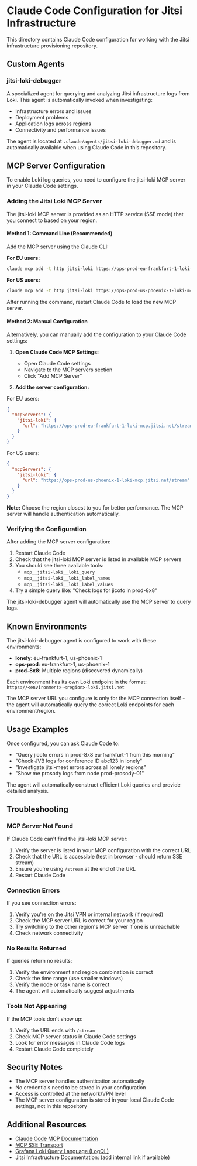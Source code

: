 # Claude Code Configuration for Jitsi Infrastructure

This directory contains Claude Code configuration for working with the Jitsi infrastructure provisioning repository.

## Custom Agents

### jitsi-loki-debugger

A specialized agent for querying and analyzing Jitsi infrastructure logs from Loki. This agent is automatically invoked when investigating:
- Infrastructure errors and issues
- Deployment problems
- Application logs across regions
- Connectivity and performance issues

The agent is located at `.claude/agents/jitsi-loki-debugger.md` and is automatically available when using Claude Code in this repository.

## MCP Server Configuration

To enable Loki log queries, you need to configure the jitsi-loki MCP server in your Claude Code settings.

### Adding the Jitsi Loki MCP Server

The jitsi-loki MCP server is provided as an HTTP service (SSE mode) that you connect to based on your region.

#### Method 1: Command Line (Recommended)

Add the MCP server using the Claude CLI:

**For EU users:**
```bash
claude mcp add -t http jitsi-loki https://ops-prod-eu-frankfurt-1-loki-mcp.jitsi.net/stream
```

**For US users:**
```bash
claude mcp add -t http jitsi-loki https://ops-prod-us-phoenix-1-loki-mcp.jitsi.net/stream
```

After running the command, restart Claude Code to load the new MCP server.

#### Method 2: Manual Configuration

Alternatively, you can manually add the configuration to your Claude Code settings:

1. **Open Claude Code MCP Settings:**
   - Open Claude Code settings
   - Navigate to the MCP servers section
   - Click "Add MCP Server"

2. **Add the server configuration:**

For EU users:
```json
{
  "mcpServers": {
    "jitsi-loki": {
      "url": "https://ops-prod-eu-frankfurt-1-loki-mcp.jitsi.net/stream"
    }
  }
}
```

For US users:
```json
{
  "mcpServers": {
    "jitsi-loki": {
      "url": "https://ops-prod-us-phoenix-1-loki-mcp.jitsi.net/stream"
    }
  }
}
```

**Note:** Choose the region closest to you for better performance. The MCP server will handle authentication automatically.

### Verifying the Configuration

After adding the MCP server configuration:

1. Restart Claude Code
2. Check that the jitsi-loki MCP server is listed in available MCP servers
3. You should see three available tools:
   - `mcp__jitsi-loki__loki_query`
   - `mcp__jitsi-loki__loki_label_names`
   - `mcp__jitsi-loki__loki_label_values`
4. Try a simple query like: "Check logs for jicofo in prod-8x8"

The jitsi-loki-debugger agent will automatically use the MCP server to query logs.

## Known Environments

The jitsi-loki-debugger agent is configured to work with these environments:

- **lonely**: eu-frankfurt-1, us-phoenix-1
- **ops-prod**: eu-frankfurt-1, us-phoenix-1
- **prod-8x8**: Multiple regions (discovered dynamically)

Each environment has its own Loki endpoint in the format:
`https://<environment>-<region>-loki.jitsi.net`

The MCP server URL you configure is only for the MCP connection itself - the agent will automatically query the correct Loki endpoints for each environment/region.

## Usage Examples

Once configured, you can ask Claude Code to:

- "Query jicofo errors in prod-8x8 eu-frankfurt-1 from this morning"
- "Check JVB logs for conference ID abc123 in lonely"
- "Investigate jitsi-meet errors across all lonely regions"
- "Show me prosody logs from node prod-prosody-01"

The agent will automatically construct efficient Loki queries and provide detailed analysis.

## Troubleshooting

### MCP Server Not Found

If Claude Code can't find the jitsi-loki MCP server:
1. Verify the server is listed in your MCP configuration with the correct URL
2. Check that the URL is accessible (test in browser - should return SSE stream)
3. Ensure you're using `/stream` at the end of the URL
4. Restart Claude Code

### Connection Errors

If you see connection errors:
1. Verify you're on the Jitsi VPN or internal network (if required)
2. Check the MCP server URL is correct for your region
3. Try switching to the other region's MCP server if one is unreachable
4. Check network connectivity

### No Results Returned

If queries return no results:
1. Verify the environment and region combination is correct
2. Check the time range (use smaller windows)
3. Verify the node or task name is correct
4. The agent will automatically suggest adjustments

### Tools Not Appearing

If the MCP tools don't show up:
1. Verify the URL ends with `/stream`
2. Check MCP server status in Claude Code settings
3. Look for error messages in Claude Code logs
4. Restart Claude Code completely

## Security Notes

- The MCP server handles authentication automatically
- No credentials need to be stored in your configuration
- Access is controlled at the network/VPN level
- The MCP server configuration is stored in your local Claude Code settings, not in this repository

## Additional Resources

- [Claude Code MCP Documentation](https://docs.claude.com/en/docs/claude-code/mcp)
- [MCP SSE Transport](https://modelcontextprotocol.io/docs/concepts/transports#sse)
- [Grafana Loki Query Language (LogQL)](https://grafana.com/docs/loki/latest/logql/)
- Jitsi Infrastructure Documentation: (add internal link if available)
